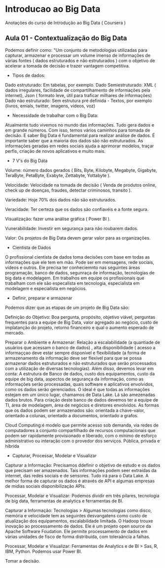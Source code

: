 # Introducao ao Big Data

Anotações do curso de Introdução ao Big Data ( Coursera )

## Aula 01 - Contextualização do Big Data

Podemos definir como: "Um conjunto de metodologias utilizadas para capturar, armazenar e processar um volume imenso de informações de várias fontes ( dados estruturados e não estruturados ) com o objetivo de acelerar a tomada de decisão e trazer vantagem competitiva.

- Tipos de dados:

Dado estruturado: Em tabelas, por exemplo.
Dado Semiestruturado: XML ( dados irregulares, facilidade de compartilhamento de informações pela internet), Json ( formato leve, útil para traficar milhares de informações)
Dado não estruturado: Sem estrutura pré definida - Textos, por exemplo (livros, emials, twitter, imagens, vídeos, voz)

- Necessidade de trabalhar com o Big Data:

Atualmente tudo vivemos no mundo das informações. Tudo gera dados e em grande números. Com isso, temos vários caminhos para tomada de decisão. E saber Big Data é fundamental para realizar análise de dados. É importante saber que a maioria dos dados são não estruturados. As informações geradas em redes sociais ajuda a aprimorar modelos, traçar perfis, criação de novos aplicativos e muito mais.

- 7 V's do Big Data

Volume: número dados gerados ( Bits, Byte, Kilobyte, Megabyte, Gigabyte, TeraByte, PetaByte, Exabyte, Zettabyte, Yottabyte ).

Velocidade: Velocidade na tomada de decisão ( Venda de produtos online, check up de doenças, fraudes, detectar criminosos, transito ).

Variedade: Hoje 70% dos dados não são estruturados.

Veracidade: Ter certeza que os dados são confiavéis e a fonte segura.

Visualização: fazer uma análise gráfica ( Power BI ).

Vunerabilidade: Investir em segurança para não roubarem dados.

Valor: Os projetos de Big Data devem gerar valor para as organizações.

- Cientista de Dados

O profissional cientista de dados toma decisões com base em todas as informações que ele tem em mão. Pode ser em mensagens, rede sociais, vídeos e outros. Ele precisa ter conheciemnto nas seguintes áreas programação, banco de dados, segunraça de informação, tecnologias de big data e modelagem. Em trabalhos em equipe os profissionais que trabalham com ele são especalista em tecnologia, especialista em modelagem e especialista em negócios. 

- Definir, preparar e armazenar 

Podemos dizer que as etapas de um projeto de Big Data são:

Definição do Objetivo: Boa pergunta, propósito, objetivo viável, perguntas frequentes para a equipe de Big Data, valor agregado ao negócio, custo de implatanção do projeto, retorno financeiro e qual o aumento esperado de mercado.

Preparar o Ambiente e Armazenar: Relação a escalabilidade (a quantiade de usuários que acessam o banco de dados) , alta disponibilidade ( acesso a informaççao deve estar sempre disponível e flexibilidade (a forma de armazenamento da informação deve ser flexível para que se possa armazenar dados estruturados e não estruturados que serão processados com a utilização de diversas tecnologias). Além disso, devemos levar em conta: A estrutura de Banco de dados, custo dos equipamentos, custo da equipe de big data, aspectos de segurança da informação, como as informações serão processadas, quais software e aplicativos envolvidos, como os dados serão gerenciados. O ideal é que todas as informações estejam em um único lugar, chamamos de Data Lake. Lá são amezenadas dados brutos. Para criação deste banco de dados devemos ter a equipe de TI, área de modelagem, área de negócios e diretores envolvidos. As formas que os dados podem ser armazenados são: orientada a chave-valor, orientado a colunas, orientado a documentos, orientado a grafos.

Cloud Computing:é modelo que permite acesso sob demanda, via redes de computadores a conjunto compartilhado de recursos computacionais que podem ser rapidamente provisionado e liberado, com o mínimo de esforço administrativo ou interação com o provedor dos serviços. Pública, privada e híbrida 

- Capturar, Processar, Modelar e Visualizar

Capturar a Informação: Precisamos ddefinir o objetivo de estudo e os dados que precisam ser amazenados. Tais informações podem seer extraídas da internet, das redes sociais e de sensores. Tudo irá para o Data Lake. A melhor forma de capturar os dados é através de API e algumas empresas de midias sociais disponibilização APIs.

Processar, Modelar e Visualizar: Podemos dividir em três pilares, tecnologia de big data, ferramentas de analytics e ferramentas de BI.

Capturar a Informação: Tecnologias > Algumas tecnologias como disco, memória e velocidade tem as seguintes desvangatens como custo de atualização dos equipamentos, escalabilidade limitada. O Hadoop trouxe inovação ao processamento de dados. Ele é um projeto open source da Apache Software Foudation. Ele permite processamento de dados em várias unidades de fisco de forma distribuída, com toleraância a falhas. 

Processar, Modelar e Visualizar: Ferramentas de Analytics e de BI > Sas, R, IBM, Python. Podemos usar Power BI.

Tomar a decisão.
